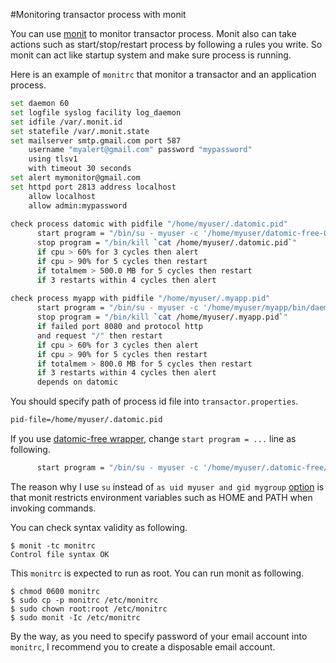 #Monitoring transactor process with monit

You can use [monit](http://mmonit.com/monit/) to monitor transactor process.
Monit also can take actions such as start/stop/restart process by following a rules you write.
So monit can act like startup system and make sure process is running.

Here is an example of `monitrc` that monitor a transactor and an application process.

```bash
set daemon 60
set logfile syslog facility log_daemon
set idfile /var/.monit.id
set statefile /var/.monit.state
set mailserver smtp.gmail.com port 587
    username "myalert@gmail.com" password "mypassword"
    using tlsv1
    with timeout 30 seconds
set alert mymonitor@gmail.com
set httpd port 2813 address localhost
    allow localhost
    allow admin:mypassword
  
check process datomic with pidfile "/home/myuser/.datomic.pid"
      start program = "/bin/su - myuser -c '/home/myuser/datomic-free-0.8.3848/bin/transactor /home/myuser/transactor.properties'"
      stop program = "/bin/kill `cat /home/myuser/.datomic.pid`"
      if cpu > 60% for 3 cycles then alert
      if cpu > 90% for 5 cycles then restart
      if totalmem > 500.0 MB for 5 cycles then restart
      if 3 restarts within 4 cycles then alert
 
check process myapp with pidfile "/home/myuser/.myapp.pid"
      start program = "/bin/su - myuser -c '/home/myuser/myapp/bin/daemon.sh start'"
      stop program = "/bin/kill `cat /home/myuser/.myapp.pid`"
      if failed port 8080 and protocol http
      and request "/" then restart
      if cpu > 60% for 3 cycles then alert
      if cpu > 90% for 5 cycles then restart
      if totalmem > 800.0 MB for 5 cycles then restart
      if 3 restarts within 4 cycles then alert
      depends on datomic
```

You should specify path of process id file into `transactor.properties`.

```bash
pid-file=/home/myuser/.datomic.pid
```

If you use [datomic-free wrapper](https://github.com/cldwalker/datomic-free), change `start program = ...` line as following.

```bash
      start program = "/bin/su - myuser -c '/home/myuser/.datomic-free/bin/datomic-free start /home/myuser/.datomic-free/transactor.properties'"
```

The reason why I use `su` instead of `as uid myuser and gid mygroup` [option](http://mmonit.com/monit/documentation/monit.html#configuration_examples) is that monit restricts environment variables such as HOME and PATH when invoking commands. 

You can check syntax validity as following.

```
$ monit -tc monitrc
Control file syntax OK
```

This `monitrc` is expected to run as root.
You can run monit as following.

```
$ chmod 0600 monitrc
$ sudo cp -p monitrc /etc/monitrc
$ sudo chown root:root /etc/monitrc
$ sudo monit -Ic /etc/monitrc
```

By the way, as you need to specify password of your email account into `monitrc`, I recommend you to create a disposable email account.
